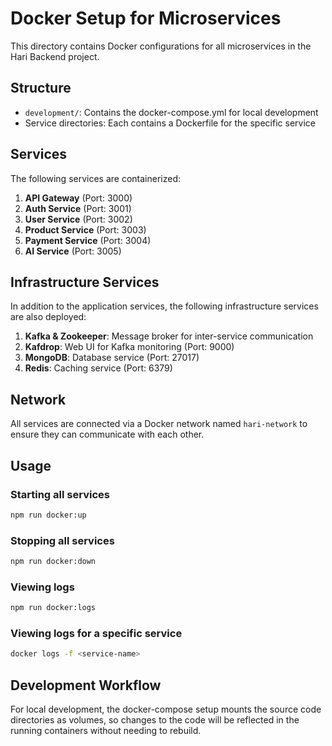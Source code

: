 # Docker Setup for Microservices

This directory contains Docker configurations for all microservices in the Hari Backend project.

## Structure

- `development/`: Contains the docker-compose.yml for local development
- Service directories: Each contains a Dockerfile for the specific service

## Services

The following services are containerized:

1. **API Gateway** (Port: 3000)
2. **Auth Service** (Port: 3001)
3. **User Service** (Port: 3002)
4. **Product Service** (Port: 3003)
5. **Payment Service** (Port: 3004)
6. **AI Service** (Port: 3005)

## Infrastructure Services

In addition to the application services, the following infrastructure services are also deployed:

1. **Kafka & Zookeeper**: Message broker for inter-service communication
2. **Kafdrop**: Web UI for Kafka monitoring (Port: 9000)
3. **MongoDB**: Database service (Port: 27017)
4. **Redis**: Caching service (Port: 6379)

## Network

All services are connected via a Docker network named `hari-network` to ensure they can communicate with each other.

## Usage

### Starting all services

```bash
npm run docker:up
```

### Stopping all services

```bash
npm run docker:down
```

### Viewing logs

```bash
npm run docker:logs
```

### Viewing logs for a specific service

```bash
docker logs -f <service-name>
```

## Development Workflow

For local development, the docker-compose setup mounts the source code directories as volumes, so changes to the code will be reflected in the running containers without needing to rebuild. 
